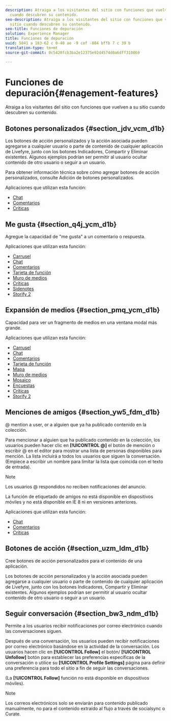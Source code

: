 ```yaml
---
description: Atraiga a los visitantes del sitio con funciones que vuelven a su sitio
  cuando descubren su contenido.
seo-description: Atraiga a los visitantes del sitio con funciones que vuelven a su
  sitio cuando descubren su contenido.
seo-title: Funciones de depuración
solution: Experience Manager
title: Funciones de depuración
uuid: 5841 a 183-62 c 0-40 ae -9 cef -884 bffb 7 c 39 b
translation-type: tm+mt
source-git-commit: 0c5420fcb3ba2e12375e92d4574d0a6dff310869

---
```



# Funciones de depuración{#enagement-features}

Atraiga a los visitantes del sitio con funciones que vuelven a su sitio cuando descubren su contenido.

## Botones personalizados {#section_jdv_vcm_d1b}

Los botones de acción personalizados y la acción asociada pueden agregarse a cualquier usuario o parte de contenido de cualquier aplicación de Livefyre, junto con los botones Indicadores, Compartir y Eliminar existentes. Algunos ejemplos podrían ser permitir al usuario ocultar contenido de otro usuario o seguir a un usuario.

Para obtener información técnica sobre cómo agregar botones de acción personalizados, consulte Adición de botones personalizados.

Aplicaciones que utilizan esta función:

* [Chat](../c-about-apps/c-chat-app/c-chat-app.md#c_chat_app)
* [Comentarios](/help/using/c-about-apps/c-comments/c-comments.md)
* [Críticas](../c-about-apps/c-reviews-app/c-reviews-app.md#c_reviews_app)

## Me gusta {#section_q4j_ycm_d1b}

Agregue la capacidad de "me gusta" a un comentario o respuesta.

Aplicaciones que utilizan esta función:

* [Carrusel](../c-about-apps/c-carousel-app/c-carousel-app.md#c_carousel_app)
* [Chat](../c-about-apps/c-chat-app/c-chat-app.md#c_chat_app)
* [Comentarios](/help/using/c-about-apps/c-comments/c-comments.md)
* [Tarjeta de función](../c-about-apps/c-feature-card-app/c-feature-card-app.md#c_feature_card_app)
* [Muro de medios](../c-about-apps/c-media-wall-app/c-media-wall-app.md#c_media_wall_app)
* [Críticas](../c-about-apps/c-reviews-app/c-reviews-app.md#c_reviews_app)
* [Sidenotes](../c-about-apps/c-sidenotes-app/c-sidenotes-app.md#c_sidenotes_app)
* [Storify 2](../c-about-apps/c-storify2/c-storify2.md#c_storify2)

## Expansión de medios {#section_pmq_ycm_d1b}

Capacidad para ver un fragmento de medios en una ventana modal más grande.

Aplicaciones que utilizan esta función:

* [Carrusel](../c-about-apps/c-carousel-app/c-carousel-app.md#c_carousel_app)
* [Chat](../c-about-apps/c-chat-app/c-chat-app.md#c_chat_app)
* [Comentarios](/help/using/c-about-apps/c-comments/c-comments.md)
* [Tarjeta de función](../c-about-apps/c-feature-card-app/c-feature-card-app.md#c_feature_card_app)
* [Mapa](../c-about-apps/c-map-app/c-map-app.md#c_map_app)
* [Muro de medios](../c-about-apps/c-media-wall-app/c-media-wall-app.md#c_media_wall_app)
* [Mosaico](../c-about-apps/c-mosaic-app/c-mosaic-app.md#c_mosaic_app)
* [Encuestas](../c-about-apps/c-polls-app/c-polls-app.md#c_polls_app)
* [Críticas](../c-about-apps/c-reviews-app/c-reviews-app.md#c_reviews_app)
* [Storify 2](../c-about-apps/c-storify2/c-storify2.md#c_storify2)

## Menciones de amigos {#section_yw5_fdm_d1b}

@ mention a user, or a alguien que ya ha publicado contenido en la colección.

Para mencionar a alguien que ha publicado contenido en la colección, los usuarios pueden hacer clic en **[!UICONTROL @]** el botón de mención o escribir @ en el editor para mostrar una lista de personas disponibles para mención. La lista incluirá a todos los usuarios que siguen la conversación. (Empiece a escribir un nombre para limitar la lista que coincida con el texto de entrada).

>[!NOTE]
>
>Los usuarios @ respondidos no reciben notificaciones del anuncio.

La función de etiquetado de amigos no está disponible en dispositivos móviles y no está disponible en IE 8 ni en versiones anteriores.

Aplicaciones que utilizan esta función:

* [Chat](../c-about-apps/c-chat-app/c-chat-app.md#c_chat_app)
* [Comentarios](/help/using/c-about-apps/c-comments/c-comments.md)
* [Críticas](../c-about-apps/c-reviews-app/c-reviews-app.md#c_reviews_app)

## Botones de acción {#section_uzm_ldm_d1b}

Cree botones de acción personalizados para el contenido de una aplicación.

Los botones de acción personalizados y la acción asociada pueden agregarse a cualquier usuario o parte de contenido de cualquier aplicación de Livefyre, junto con los botones Indicadores, Compartir y Eliminar existentes. Algunos ejemplos podrían ser permitir al usuario ocultar contenido de otro usuario o seguir a un usuario.

## Seguir conversación {#section_bw3_ndm_d1b}

Permite a los usuarios recibir notificaciones por correo electrónico cuando las conversaciones siguen.

Después de una conversación, los usuarios pueden recibir notificaciones por correo electrónico basándose en la actividad de la conversación. Los usuarios hacen clic en **[!UICONTROL Follow]** el botón/ **[!UICONTROL Unfollow]** botón para establecer las preferencias específicas de la conversación o utilice su **[!UICONTROL Profile Settings]** página para definir una preferencia para todo el sitio a fin de seguir las conversaciones.

(La **[!UICONTROL Follow]** función no está disponible en dispositivos móviles).

>[!NOTE]
>
>Los correos electrónicos solo se enviarán para contenido publicado manualmente, no para el contenido extraído al flujo a través de socialsync o Curate.

